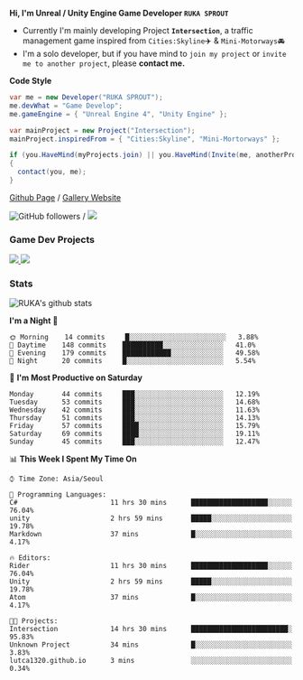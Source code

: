 **Hi, I'm Unreal / Unity Engine Game Developer `RUKA SPROUT`**

- Currently I'm mainly developing Project **`Intersection`**, a traffic management game inspired from `Cities:Skyline`✈️ & `Mini-Motorways`🚘
- I'm a solo developer, but if you have mind to `join my project` or `invite me to another project`, please **contact me.**

**Code Style**

```csharp
var me = new Developer("RUKA SPROUT");
me.devWhat = "Game Develop";
me.gameEngine = { "Unreal Engine 4", "Unity Engine" };
```

```csharp
var mainProject = new Project("Intersection");
mainProject.inspiredFrom = { "Cities:Skyline", "Mini-Mortorways" };

if (you.HaveMind(myProjects.join) || you.HaveMind(Invite(me, anotherProject)))
{
  contact(you, me);
}
```

[Github Page](https://lutca1320.github.io/) / [Gallery Website](https://rukasp.xyz/)

![GitHub followers](https://img.shields.io/github/followers/lutca1320?label=Follow&style=social) / [![](https://img.shields.io/badge/Gmail-lutca1320%40gmail.com-blue)](mailto:lutca1320@gmail.com)

### Game Dev Projects

<a href="https://github.com/lutca1320/Intersection">
  <img src="https://github-readme-stats.vercel.app/api/pin/?username=lutca1320&repo=Intersection" />
</a>
<a href="https://github.com/lutca1320/Together">
  <img src="https://github-readme-stats.vercel.app/api/pin/?username=lutca1320&repo=Together" />
</a>


### Stats

![RUKA's github stats](https://github-readme-stats.vercel.app/api?username=lutca1320&show_icons=true&include_all_commits=true&count_private=true&hide=contribs,prs)

<!--START_SECTION:waka-->
**I'm a Night 🦉** 

```text
🌞 Morning    14 commits     █░░░░░░░░░░░░░░░░░░░░░░░░   3.88% 
🌆 Daytime    148 commits    ██████████░░░░░░░░░░░░░░░   41.0% 
🌃 Evening    179 commits    ████████████░░░░░░░░░░░░░   49.58% 
🌙 Night      20 commits     █░░░░░░░░░░░░░░░░░░░░░░░░   5.54%

```
📅 **I'm Most Productive on Saturday** 

```text
Monday       44 commits     ███░░░░░░░░░░░░░░░░░░░░░░   12.19% 
Tuesday      53 commits     ███░░░░░░░░░░░░░░░░░░░░░░   14.68% 
Wednesday    42 commits     ███░░░░░░░░░░░░░░░░░░░░░░   11.63% 
Thursday     51 commits     ███░░░░░░░░░░░░░░░░░░░░░░   14.13% 
Friday       57 commits     ████░░░░░░░░░░░░░░░░░░░░░   15.79% 
Saturday     69 commits     ████░░░░░░░░░░░░░░░░░░░░░   19.11% 
Sunday       45 commits     ███░░░░░░░░░░░░░░░░░░░░░░   12.47%

```


📊 **This Week I Spent My Time On** 

```text
⌚︎ Time Zone: Asia/Seoul

💬 Programming Languages: 
C#                       11 hrs 30 mins      ███████████████████░░░░░░   76.04% 
unity                    2 hrs 59 mins       █████░░░░░░░░░░░░░░░░░░░░   19.78% 
Markdown                 37 mins             █░░░░░░░░░░░░░░░░░░░░░░░░   4.17%

🔥 Editors: 
Rider                    11 hrs 30 mins      ███████████████████░░░░░░   76.04% 
Unity                    2 hrs 59 mins       █████░░░░░░░░░░░░░░░░░░░░   19.78% 
Atom                     37 mins             █░░░░░░░░░░░░░░░░░░░░░░░░   4.17%

🐱‍💻 Projects: 
Intersection             14 hrs 30 mins      ████████████████████████░   95.83% 
Unknown Project          34 mins             █░░░░░░░░░░░░░░░░░░░░░░░░   3.83% 
lutca1320.github.io      3 mins              ░░░░░░░░░░░░░░░░░░░░░░░░░   0.34%

```


<!--END_SECTION:waka-->
